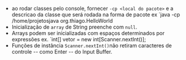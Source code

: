 - ao rodar classes pelo console, fornecer `-cp <local do pacote>` e a descricao da classe que será rodada na forma de pacote ex `java -cp /home/projetosjava org.thiago.HelloWorld 
- Inicialização de `array` de String preenche com `null`.
- Arrays podem ser inicializadas com espaços determinados por expressões ex. `int[] vetor = new int[Scanner.nextInt()];
- Funções de instância `Scanner.nextInt()`não retiram caracteres de controle -- como Enter --  do Input Buffer. 